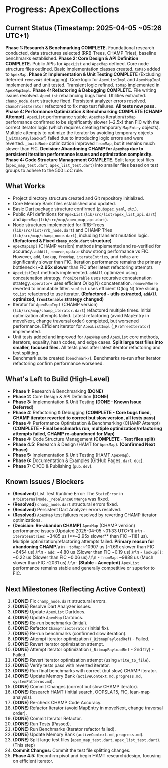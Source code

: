 <!-- Version: 1.10 | Last Updated: 2025-04-05 | Updated By: Cline -->
# Progress: ApexCollections

## Current Status (Timestamp: 2025-04-05 ~05:26 UTC+1)

**Phase 1: Research & Benchmarking COMPLETE.** Foundational research conducted, data structures selected (RRB-Trees, CHAMP Tries), baseline benchmarks established.
**Phase 2: Core Design & API Definition COMPLETE.** Public APIs for `ApexList` and `ApexMap` defined. Core node structure files outlined. Basic implementation classes created. `toMap` added to `ApexMap`.
**Phase 3: Implementation & Unit Testing COMPLETE** (Excluding deferred `removeAt` debugging). Core logic for `ApexListImpl` and `ApexMapImpl` implemented and unit tested. Transient logic refined. `toMap` implemented in `ApexMapImpl`.
**Phase 4: Refactoring & Debugging COMPLETE.** File writing issues resolved. `ApexList` rebalancing bugs fixed. Utilities extracted. `champ_node.dart` structure fixed. Persistent analyzer errors resolved. `ChampTrieIterator` refactored to fix map test failures. **All tests now pass.**
**Phase 4: Performance Optimization & Benchmarking COMPLETE (CHAMP Attempt).** `ApexList` performance stable. `ApexMap` iteration/`toMap` performance confirmed to be significantly slower (~2.5x) than FIC with the correct iterator logic (which requires creating temporary `MapEntry` objects). Multiple attempts to optimize the iterator by avoiding temporary objects (`_BitmapPayloadRef`) failed due to introducing logic errors and were reverted. `_buildNode` optimization improved `fromMap`, but it remains much slower than FIC. **Decision: Abandoning CHAMP for `ApexMap` due to persistent iteration performance issues and optimization complexity.**
**Phase 4: Code Structure Management COMPLETE.** Split large test files (`apex_map_test.dart`, `apex_list_test.dart`) into smaller files based on test groups to adhere to the 500 LoC rule.

## What Works

-   Project directory structure created and Git repository initialized.
-   Core Memory Bank files established and updated.
-   Basic Dart package structure confirmed (`pubspec.yaml`, etc.).
-   Public API definitions for `ApexList` (`lib/src/list/apex_list_api.dart`) and `ApexMap` (`lib/src/map/apex_map_api.dart`).
-   Node structures implemented for RRB-Trees (`lib/src/list/rrb_node.dart`) and CHAMP Tries (`lib/src/map/champ_node.dart`), including transient mutation logic. **(Refactored & Fixed `champ_node.dart` structure)**
-   `ApexMapImpl` (CHAMP version) methods implemented and re-verified for accuracy. `addAll`, `remove`, `update` show strong performance vs FIC. However, `add`, `lookup`, `fromMap`, `iterateEntries`, and `toMap` are significantly slower than FIC. Iteration performance remains the primary bottleneck (**~2.95x slower** than FIC after latest refactoring attempt).
-   `ApexListImpl` methods implemented. `addAll` optimized using concatenation strategy. `fromIterable` uses recursive concatenation strategy. `operator+` uses efficient O(log N) concatenation. `removeWhere` reverted to immutable filter. `sublist` uses efficient O(log N) tree slicing. `toList` refactored to use iterator. **(Refactored - utils extracted, `addAll` optimized, `fromIterable` strategy changed)**
-   Iterator for `ApexMapImpl` (CHAMP version) (`lib/src/map/champ_iterator.dart`) refactored multiple times. Initial optimization attempts failed. Latest refactoring (avoid MapEntry in moveNext, change traversal order) completed, but worsened performance. Efficient iterator for `ApexListImpl` (`_RrbTreeIterator`) implemented.
-   Unit tests added and improved for `ApexMap` and `ApexList` core methods, iterators, equality, hash codes, and edge cases. **Split large test files into smaller, focused files.** All tests pass after latest iterator refactoring and test splitting.
-   Benchmark suite created (`benchmark/`). Benchmarks re-run after iterator refactoring confirm performance worsened.

## What's Left to Build (High-Level)

-   **Phase 1:** Research & Benchmarking **(DONE)**
-   **Phase 2:** Core Design & API Definition **(DONE)**
-   **Phase 3:** Implementation & Unit Testing **(DONE - Known Issue Deferred)**
-   **Phase 4:** Refactoring & Debugging **(COMPLETE - Core bugs fixed, CHAMP iterator reverted to correct but slow version, all tests pass)**
-   **Phase 4:** Performance Optimization & Benchmarking (CHAMP Attempt) **(COMPLETE - Final benchmarks run, multiple optimization/refactoring attempts failed, CHAMP re-abandoned for Map)**
-   **Phase 4:** Code Structure Management **(COMPLETE - Test files split)**
-   **Phase 4.5:** Research & Design (HAMT for `ApexMap`). **(Confirmed Next Phase)**
-   **Phase 5:** Implementation & Unit Testing (HAMT `ApexMap`).
-   **Phase 6:** Documentation & Examples (GitHub Pages, `dart doc`).
-   **Phase 7:** CI/CD & Publishing (`pub.dev`).

## Known Issues / Blockers

-   **(Resolved)** List Test Runtime Error: The `StateError` in `RrbInternalNode._rebalanceOrMerge` was fixed.
-   **(Resolved)** `champ_node.dart` structural errors fixed.
-   **(Resolved)** Persistent Dart Analyzer errors resolved.
-   **(Resolved)** `ApexMap` test failures resolved by reverting CHAMP iterator optimizations.
-   **(Decision: Re-abandon CHAMP)** `ApexMap` (CHAMP version) performance issues (Updated 2025-04-05 ~01:33 UTC+1):\r\n    -   `iterateEntries`: ~3485 us (**~2.95x slower** than FIC ~1181 us). Multiple optimization/refactoring attempts failed. **Primary reason for abandoning CHAMP.**\r\n    -   `toMap`: ~10907 us (~1.69x slower than FIC ~6454 us).\r\n    -   `add`: ~4.80 us (Slower than FIC ~0.19 us).\r\n    -   `lookup[]`: ~0.22 us (Slower than FIC ~0.06 us).\r\n    -   `fromMap`: ~9888 us (Much slower than FIC ~2031 us).\r\n-   **(Stable - Accepted)** `ApexList` performance remains stable and generally competitive or superior to FIC.

## Next Milestones (Reflecting Active Context)

 1.  **(DONE)** Fix `champ_node.dart` structural errors.
 2.  **(DONE)** Resolve Dart Analyzer issues.
 3.  **(DONE)** Update `ApexList` Dartdocs.
 4.  **(DONE)** Update `ApexMap` Dartdocs.
 5.  **(DONE)** Re-run benchmarks (initial).
 6.  **(DONE)** Refactor `ChampTrieIterator` (initial fix).
 7.  **(DONE)** Re-run benchmarks (confirmed slow iteration).
 8.  **(DONE)** Attempt iterator optimization (`_BitmapPayloadRef`) - Failed.
 9.  **(DONE)** Revert iterator optimization attempt.
10. **(DONE)** Attempt iterator optimization (`_BitmapPayloadRef` - 2nd try) - Failed.
11. **(DONE)** Revert iterator optimization attempt (using `write_to_file`).
12. **(DONE)** Verify tests pass with reverted iterator.
13. **(DONE)** Run final benchmarks with correct (but slow) CHAMP iterator.
14. **(DONE)** Update Memory Bank (`activeContext.md`, `progress.md`, `systemPatterns.md`).
15. **(DONE)** Commit Changes (correct but slow CHAMP iterator).
16. **(DONE)** Research HAMT (Initial search, OOPSLA'15, FIC, lean-map analysis).
17. **(DONE)** Re-check CHAMP Code Accuracy.
18. **(DONE)** Refactor Iterator (avoid MapEntry in moveNext, change traversal order).
19. **(DONE)** Commit Iterator Refactor.
20. **(DONE)** Run Tests (Passed).
21. **(DONE)** Run Benchmarks (Iterator refactor failed).
22. **(DONE)** Update Memory Bank (`activeContext.md`, `progress.md`).
23. **(DONE)** Split large test files (`apex_map_test.dart`, `apex_list_test.dart`). (This step)
24. **Commit Changes:** Commit the test file splitting changes.
25. **Phase 4.5:** Reconfirm pivot and begin HAMT research/design, focusing on efficient iterator.